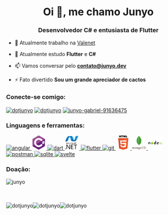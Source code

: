 <h1 align="center">Oi 👋, me chamo Junyo</h1>
<h3 align="center">Desenvolvedor C# e entusiasta de Flutter</h3>

- 🔭 Atualmente trabalho na [Valenet](https://valenet.com.br/)

- 🌱 Atualmente estudo **Flutter** e **C#**

- 📫 Vamos conversar pelo **contato@junyo.dev**

- ⚡ Fato divertido **Sou um grande apreciador de cactos**

<h3 align="left">Conecte-se comigo:</h3>
<p align="left">
<a href="https://dev.to/dotjunyo" target="blank"><img align="center" src="https://raw.githubusercontent.com/rahuldkjain/github-profile-readme-generator/master/src/images/icons/Social/devto.svg" alt="dotjunyo" height="30" width="40" /></a>
<a href="https://twitter.com/dotjunyo" target="blank"><img align="center" src="https://raw.githubusercontent.com/rahuldkjain/github-profile-readme-generator/master/src/images/icons/Social/twitter.svg" alt="dotjunyo" height="30" width="40" /></a>
<a href="https://linkedin.com/in/junyo-gabriel-91636475" target="blank"><img align="center" src="https://raw.githubusercontent.com/rahuldkjain/github-profile-readme-generator/master/src/images/icons/Social/linked-in-alt.svg" alt="junyo-gabriel-91636475" height="30" width="40" /></a>
</p>

<h3 align="left">Linguagens e ferramentas:</h3>
<p align="left"> <a href="https://angular.io" target="_blank" rel="noreferrer"> <img src="https://angular.io/assets/images/logos/angular/angular.svg" alt="angular" width="40" height="40"/> </a> <a href="https://www.w3schools.com/cs/" target="_blank" rel="noreferrer"> <img src="https://raw.githubusercontent.com/devicons/devicon/master/icons/csharp/csharp-original.svg" alt="csharp" width="40" height="40"/> </a> <a href="https://dart.dev" target="_blank" rel="noreferrer"> <img src="https://www.vectorlogo.zone/logos/dartlang/dartlang-icon.svg" alt="dart" width="40" height="40"/> </a> <a href="https://dotnet.microsoft.com/" target="_blank" rel="noreferrer"> <img src="https://raw.githubusercontent.com/devicons/devicon/master/icons/dot-net/dot-net-original-wordmark.svg" alt="dotnet" width="40" height="40"/> </a> <a href="https://flutter.dev" target="_blank" rel="noreferrer"> <img src="https://www.vectorlogo.zone/logos/flutterio/flutterio-icon.svg" alt="flutter" width="40" height="40"/> </a> <a href="https://git-scm.com/" target="_blank" rel="noreferrer"> <img src="https://www.vectorlogo.zone/logos/git-scm/git-scm-icon.svg" alt="git" width="40" height="40"/> </a> <a href="https://www.w3.org/html/" target="_blank" rel="noreferrer"> <img src="https://raw.githubusercontent.com/devicons/devicon/master/icons/html5/html5-original-wordmark.svg" alt="html5" width="40" height="40"/> </a> <a href="https://www.mongodb.com/" target="_blank" rel="noreferrer"> <img src="https://raw.githubusercontent.com/devicons/devicon/master/icons/mongodb/mongodb-original-wordmark.svg" alt="mongodb" width="40" height="40"/> </a> <a href="https://nodejs.org" target="_blank" rel="noreferrer"> <img src="https://raw.githubusercontent.com/devicons/devicon/master/icons/nodejs/nodejs-original-wordmark.svg" alt="nodejs" width="40" height="40"/> </a> <a href="https://postman.com" target="_blank" rel="noreferrer"> <img src="https://www.vectorlogo.zone/logos/getpostman/getpostman-icon.svg" alt="postman" width="40" height="40"/> </a> <a href="https://www.sqlite.org/" target="_blank" rel="noreferrer"> <img src="https://www.vectorlogo.zone/logos/sqlite/sqlite-icon.svg" alt="sqlite" width="40" height="40"/> </a> <a href="https://svelte.dev" target="_blank" rel="noreferrer"> <img src="https://upload.wikimedia.org/wikipedia/commons/1/1b/Svelte_Logo.svg" alt="svelte" width="40" height="40"/> </a> </p>

<h3 align="left">Doação:</h3>
<p><a href="https://ko-fi.com/junyo"> <img align="left" src="https://cdn.ko-fi.com/cdn/kofi3.png?v=3" height="50" width="210" alt="junyo" /></a></p><br><br><br>

<p><img align="left" src="https://github-readme-stats.vercel.app/api/top-langs?username=dotjunyo&show_icons=true&theme=dracula&locale=en&layout=compact" alt="dotjunyo" /></p>

<p><img align="left" src="https://github-readme-stats.vercel.app/api?username=dotjunyo&show_icons=true&theme=dracula&locale=en" alt="dotjunyo" /></p>

<p><img align="left" src="https://github-readme-streak-stats.herokuapp.com/?user=dotjunyo&theme=dark" alt="dotjunyo" /></p>
